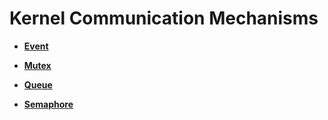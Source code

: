 # Kernel Communication Mechanisms<a name="EN-US_TOPIC_0000001124573873"></a>

-   **[Event](kernel-mini-basic-ipc-event.md)**  

-   **[Mutex](kernel-mini-basic-ipc-mutex.md)**  

-   **[Queue](kernel-mini-basic-ipc-queue.md)**  

-   **[Semaphore](kernel-mini-basic-ipc-sem.md)**  


